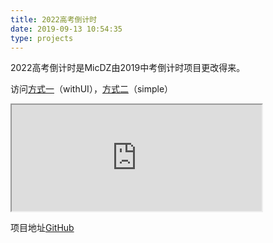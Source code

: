```yaml
---
title: 2022高考倒计时
date: 2019-09-13 10:54:35
type: projects
---
```

2022高考倒计时是MicDZ由2019中考倒计时项目更改得来。

<!--more-->

访问[方式一](/time)（withUI），[方式二](https://t.micdz.cn/)（simple）

<div>
<iframe src="https://t.micdz.cn" width="400px" height="170px"></iframe>
</div>


项目地址[GitHub](https://github.com/MicDZ/Count-down)


